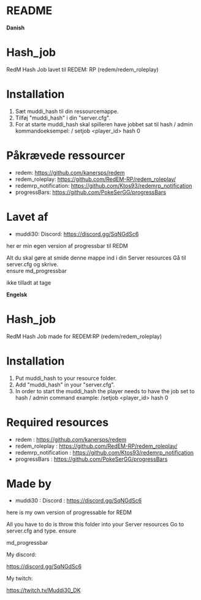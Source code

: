 
# README  




**Danish**

# Hash_job
RedM Hash Job lavet til REDEM: RP (redem/redem_roleplay)

# Installation
1. Sæt muddi_hash til din ressourcemappe.
2. Tilføj "muddi_hash" i din "server.cfg".
3. For at starte muddi_hash skal spilleren have jobbet sat til hash / admin kommandoeksempel: / setjob <player_id> hash 0

# Påkrævede ressourcer
- redem: https://github.com/kanersps/redem
- redem_roleplay: https://github.com/RedEM-RP/redem_roleplay/
- redemrp_notification: https://github.com/Ktos93/redemrp_notification
- progressBars: https://github.com/PokeSerGG/progressBars

# Lavet af
- muddi30: Discord: https://discord.gg/SqNGdSc6

her er min egen version af progressbar til REDM 

Alt du skal gøre at smide denne mappe ind i din Server resources Gå til server.cfg og skrive.  
ensure md_progressbar

ikke tilladt at tage 

**Engelsk**

# Hash_job
RedM Hash Job made for REDEM:RP (redem/redem_roleplay)

# Installation
1. Put muddi_hash to your resource folder.
2. Add "muddi_hash" in your "server.cfg".
3. In order to start the muddi_hash the player needs to have the job set to hash / admin command example: /setjob <player_id> hash 0

# Required resources
- redem : https://github.com/kanersps/redem
- redem_roleplay : https://github.com/RedEM-RP/redem_roleplay/
- redemrp_notification : https://github.com/Ktos93/redemrp_notification
- progressBars : https://github.com/PokeSerGG/progressBars

# Made by
- muddi30 : Discord : https://discord.gg/SqNGdSc6

here is my own version of progressable for REDM

All you have to do is throw this folder into your Server resources Go to server.cfg and type. ensure 

md_progressbar

My discord:

https://discord.gg/SqNGdSc6

My twitch:

https://twitch.tv/Muddi30_DK
